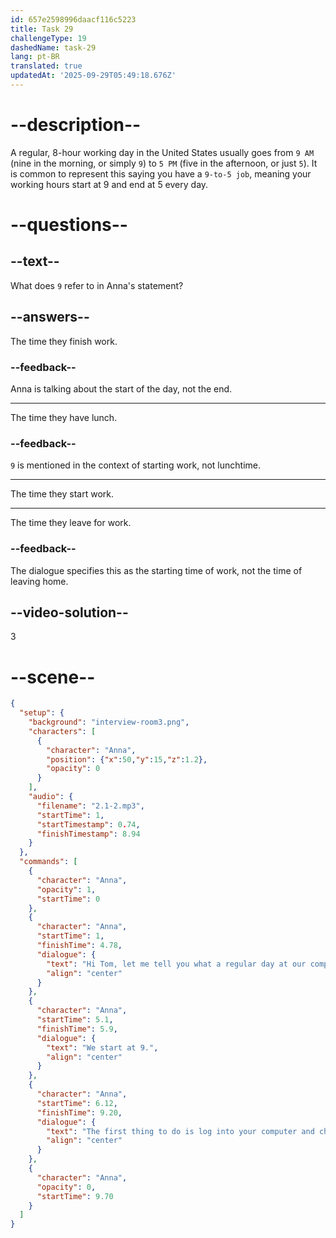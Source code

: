 ```yaml
---
id: 657e2598996daacf116c5223
title: Task 29
challengeType: 19
dashedName: task-29
lang: pt-BR
translated: true
updatedAt: '2025-09-29T05:49:18.676Z'
---
```


# --description--

A regular, 8-hour working day in the United States usually goes from `9 AM` (nine in the morning, or simply `9`) to `5 PM` (five in the afternoon, or just `5`). It is common to represent this saying you have a `9-to-5 job`, meaning your working hours start at 9 and end at 5 every day.

# --questions--

## --text--

What does `9` refer to in Anna's statement?

## --answers--

The time they finish work.

### --feedback--

Anna is talking about the start of the day, not the end.

---

The time they have lunch.

### --feedback--

`9` is mentioned in the context of starting work, not lunchtime.

---

The time they start work.

---

The time they leave for work.

### --feedback--

The dialogue specifies this as the starting time of work, not the time of leaving home.

## --video-solution--

3

# --scene--

```json
{
  "setup": {
    "background": "interview-room3.png",
    "characters": [
      {
        "character": "Anna",
        "position": {"x":50,"y":15,"z":1.2},
        "opacity": 0
      }
    ],
    "audio": {
      "filename": "2.1-2.mp3",
      "startTime": 1,
      "startTimestamp": 0.74,
      "finishTimestamp": 8.94
    }
  },
  "commands": [
    {
      "character": "Anna",
      "opacity": 1,
      "startTime": 0
    },
    {
      "character": "Anna",
      "startTime": 1,
      "finishTime": 4.78,
      "dialogue": {
        "text": "Hi Tom, let me tell you what a regular day at our company normally looks like.",
        "align": "center"
      }
    },
    {
      "character": "Anna",
      "startTime": 5.1,
      "finishTime": 5.9,
      "dialogue": {
        "text": "We start at 9.",
        "align": "center"
      }
    },
    {
      "character": "Anna",
      "startTime": 6.12,
      "finishTime": 9.20,
      "dialogue": {
        "text": "The first thing to do is log into your computer and check your emails.",
        "align": "center"
      }
    },
    {
      "character": "Anna",
      "opacity": 0,
      "startTime": 9.70
    }
  ]
}
```

